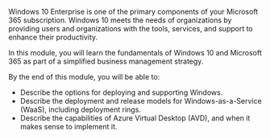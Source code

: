 Windows 10 Enterprise is one of the primary components of your Microsoft 365 subscription. Windows 10 meets the needs of organizations by providing users and organizations with the tools, services, and support to enhance their productivity.

In this module, you will learn the fundamentals of Windows 10 and Microsoft 365 as part of a simplified business management strategy.

By the end of this module, you will be able to: 

- Describe the options for deploying and supporting Windows.
- Describe the deployment and release models for Windows-as-a-Service (WaaS), including deployment rings.
- Describe the capabilities of Azure Virtual Desktop (AVD), and when it makes sense to implement it.
